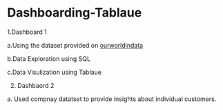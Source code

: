 # Dashboarding-Tablaue

1.Dashboard 1

a.Using the dataset provided on <a href="https://ourworldindata.org/explorers/coronavirus-data-explorer?zoomToSelection=true&time=2020-03-01..latest&facet=none&pickerSort=asc&pickerMetric=location&Metric=Confirmed+cases&Interval=7-day+rolling+average&Relative+to+Population=true&Color+by+test+positivity=false&country=USA~GBR~CAN~DEU~ITA~IND">ourworldindata</a>

b.Data Exploration using SQL

c.Data Visulization using Tablaue

2. Dashbaord 2

a. Used compnay datatset to provide insights about individual customers.
